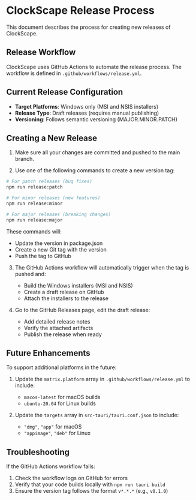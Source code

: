 # ClockScape Release Process

This document describes the process for creating new releases of ClockScape.

## Release Workflow

ClockScape uses GitHub Actions to automate the release process. The workflow is defined in `.github/workflows/release.yml`.

## Current Release Configuration

- **Target Platforms**: Windows only (MSI and NSIS installers)
- **Release Type**: Draft releases (requires manual publishing)
- **Versioning**: Follows semantic versioning (MAJOR.MINOR.PATCH)

## Creating a New Release

1. Make sure all your changes are committed and pushed to the main branch.

2. Use one of the following commands to create a new version tag:

```bash
# For patch releases (bug fixes)
npm run release:patch

# For minor releases (new features)
npm run release:minor

# For major releases (breaking changes)
npm run release:major
```

These commands will:
- Update the version in package.json
- Create a new Git tag with the version
- Push the tag to GitHub

3. The GitHub Actions workflow will automatically trigger when the tag is pushed and:
   - Build the Windows installers (MSI and NSIS)
   - Create a draft release on GitHub
   - Attach the installers to the release

4. Go to the GitHub Releases page, edit the draft release:
   - Add detailed release notes
   - Verify the attached artifacts
   - Publish the release when ready

## Future Enhancements

To support additional platforms in the future:

1. Update the `matrix.platform` array in `.github/workflows/release.yml` to include:
   - `macos-latest` for macOS builds
   - `ubuntu-20.04` for Linux builds

2. Update the `targets` array in `src-tauri/tauri.conf.json` to include:
   - `"dmg"`, `"app"` for macOS
   - `"appimage"`, `"deb"` for Linux

## Troubleshooting

If the GitHub Actions workflow fails:

1. Check the workflow logs on GitHub for errors
2. Verify that your code builds locally with `npm run tauri build`
3. Ensure the version tag follows the format `v*.*.*` (e.g., `v0.1.0`)

